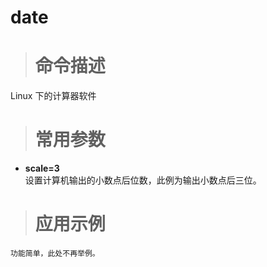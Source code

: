 # date #
> # 命令描述 #

Linux 下的计算器软件
> # 常用参数 #

* **scale=3**  
  设置计算机输出的小数点后位数，此例为输出小数点后三位。

> # 应用示例 #

```
功能简单，此处不再举例。
```
